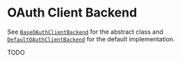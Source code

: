 # OAuth Client Backend

See [`BaseOAuthClientBackend`](../../django_oauth_hub/oauth_client/backend/base.py) for the abstract class and
[`DefaultOAuthClientBackend`](../../django_oauth_hub/oauth_client/backend/default.py) for the default implementation.

TODO

